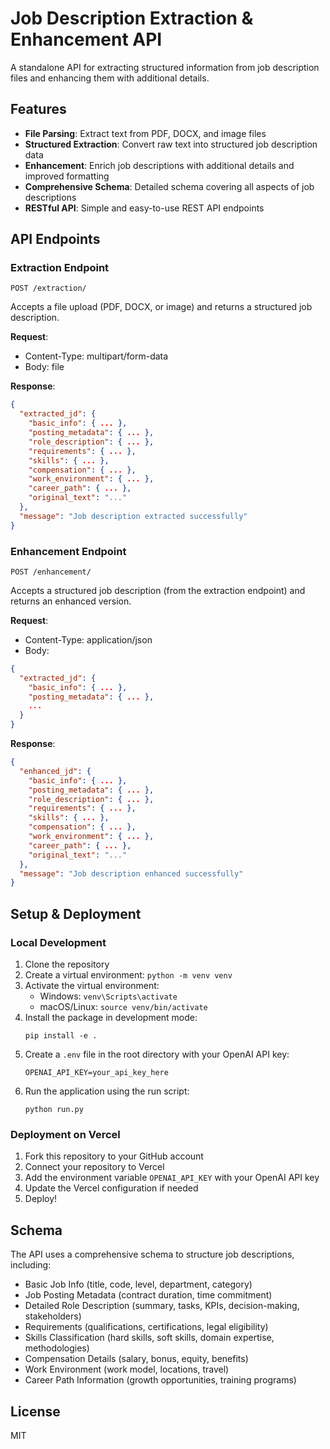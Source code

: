 # Job Description Extraction & Enhancement API

A standalone API for extracting structured information from job description files and enhancing them with additional details.

## Features

- **File Parsing**: Extract text from PDF, DOCX, and image files
- **Structured Extraction**: Convert raw text into structured job description data
- **Enhancement**: Enrich job descriptions with additional details and improved formatting
- **Comprehensive Schema**: Detailed schema covering all aspects of job descriptions
- **RESTful API**: Simple and easy-to-use REST API endpoints

## API Endpoints

### Extraction Endpoint

`POST /extraction/`

Accepts a file upload (PDF, DOCX, or image) and returns a structured job description.

**Request**:
- Content-Type: multipart/form-data
- Body: file

**Response**:
```json
{
  "extracted_jd": {
    "basic_info": { ... },
    "posting_metadata": { ... },
    "role_description": { ... },
    "requirements": { ... },
    "skills": { ... },
    "compensation": { ... },
    "work_environment": { ... },
    "career_path": { ... },
    "original_text": "..."
  },
  "message": "Job description extracted successfully"
}
```

### Enhancement Endpoint

`POST /enhancement/`

Accepts a structured job description (from the extraction endpoint) and returns an enhanced version.

**Request**:
- Content-Type: application/json
- Body:
```json
{
  "extracted_jd": {
    "basic_info": { ... },
    "posting_metadata": { ... },
    ...
  }
}
```

**Response**:
```json
{
  "enhanced_jd": {
    "basic_info": { ... },
    "posting_metadata": { ... },
    "role_description": { ... },
    "requirements": { ... },
    "skills": { ... },
    "compensation": { ... },
    "work_environment": { ... },
    "career_path": { ... },
    "original_text": "..."
  },
  "message": "Job description enhanced successfully"
}
```

## Setup & Deployment

### Local Development

1. Clone the repository
2. Create a virtual environment: `python -m venv venv`
3. Activate the virtual environment:
   - Windows: `venv\Scripts\activate`
   - macOS/Linux: `source venv/bin/activate`
4. Install the package in development mode:
   ```
   pip install -e .
   ```
5. Create a `.env` file in the root directory with your OpenAI API key:
   ```
   OPENAI_API_KEY=your_api_key_here
   ```
6. Run the application using the run script:
   ```
   python run.py
   ```

### Deployment on Vercel

1. Fork this repository to your GitHub account
2. Connect your repository to Vercel
3. Add the environment variable `OPENAI_API_KEY` with your OpenAI API key
4. Update the Vercel configuration if needed
5. Deploy!

## Schema

The API uses a comprehensive schema to structure job descriptions, including:

- Basic Job Info (title, code, level, department, category)
- Job Posting Metadata (contract duration, time commitment)
- Detailed Role Description (summary, tasks, KPIs, decision-making, stakeholders)
- Requirements (qualifications, certifications, legal eligibility)
- Skills Classification (hard skills, soft skills, domain expertise, methodologies)
- Compensation Details (salary, bonus, equity, benefits)
- Work Environment (work model, locations, travel)
- Career Path Information (growth opportunities, training programs)

## License

MIT 